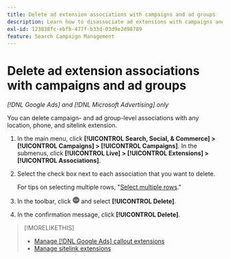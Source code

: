 ```yaml
---
title: Delete ad extension associations with campaigns and ad groups
description: Learn how to disassociate ad extensions with campaigns and ad groups.
exl-id: 123838fc-ebfb-477f-b33d-03d9e2d98789
feature: Search Campaign Management
---
```

# Delete ad extension associations with campaigns and ad groups

*[!DNL Google Ads] and [!DNL Microsoft Advertising] only*

You can delete campaign- and ad group-level associations with any location, phone, and sitelink extension.

1. In the main menu, click **[!UICONTROL Search, Social, & Commerce] > [!UICONTROL Campaigns] > [!UICONTROL Campaigns]**. In the submenus, click **[!UICONTROL Live] > [!UICONTROL Extensions] > [!UICONTROL Associations]**.

1. Select the check box next to each association that you want to delete.

   For tips on selecting multiple rows, "[Select multiple rows](/help/search-social-commerce/common-tasks/navigation-editing-selection/multiple-rows-select.md)."

1. In the toolbar, click ![More](/help/search-social-commerce/assets/more.png "More") and select **[!UICONTROL Delete]**.

1. In the confirmation message, click **[!UICONTROL Delete]**.

>[!MORELIKETHIS]
>
>* [Manage [!DNL Google Ads] callout extensions](/help/search-social-commerce/campaign-management/campaigns/callout-extension-manage.md)
>* [Manage sitelink extensions](sitelink-extension-manage.md)
